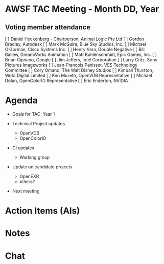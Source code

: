 # AWSF TAC Meeting - Month DD, Year

## Voting member attendance

[ ] Daniel Heckenberg - Chairperson, Animal Logic Pty Ltd
[ ] Gordon Bradley, Autodesk
[ ] Mark McGuire, Blue Sky Studios, Inc.
[ ] Michael O’Gorman, Cisco Systems Inc.
[ ] Henry Vera, Double Negative
[ ] Bill Ballew, DreamWorks Animation
[ ] Matt Kuhlenschmidt, Epic Games, Inc.
[ ] Brian Cipriano, Google
[ ] Jim Jeffers, Intel Corporation
[ ] Larry Gritz, Sony Pictures Imageworks
[ ] Jean-Francois Panisset, VES Technology Committee
[ ] Cory Omand, The Walt Disney Studios
[ ] Kimball Thurston, Weta Digital Limited
[ ] Ken Museth, OpenVDB Representative
[ ] Michael Dolan, OpenColorIO Representative
[ ] Eric Enderton, NVIDIA

# Agenda

- Goals for TAC: Year 1

- Technical Project updates
  - OpenVDB
  - OpenColorIO

- CI updates
  - Working group

- Update on candidate projects
  - OpenEXR
  - others?

- Next meeting

# Action Items (AIs)

# Notes

# Chat


